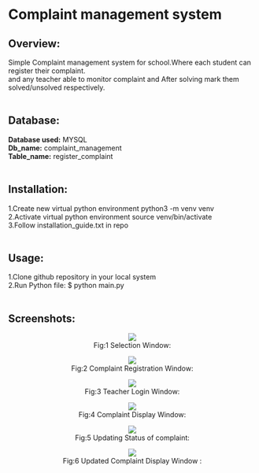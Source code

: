 # Complaint management system 

<h2>Overview:</h2>
Simple Complaint management system for school.Where each student can register their complaint.<br>
and any teacher able to monitor complaint and After solving mark them solved/unsolved respectively.<br><br>

<h2>Database:</h2>

**Database used:** MYSQL<br>
**Db_name:** complaint_management<br>
**Table_name:** register_complaint<br><br>


<h2>Installation:</h2>
1.Create new virtual python environment python3 -m venv venv<br>
2.Activate virtual python environment source venv/bin/activate<br>
3.Follow installation_guide.txt in repo<br><br>

<h2>Usage:</h2>
1.Clone github repository in your local system<br>
2.Run Python file: $ python main.py<br><br>

<h2>Screenshots: </h2>
<p align="center">
 <img src="Images/first_window.png"></img><br>
 Fig:1 Selection Window:<br>
</p>
<p align="center">
 <img src="Images/1.png"></img><br>
 Fig:2 Complaint Registration Window:<br>
</p>
<p align="center">
 <img src="Images/3.png"></img><br>
 Fig:3 Teacher Login Window:<br>
</p>
<p align="center">
 <img src="Images/7.png"></img><br>
 Fig:4 Complaint Display Window:<br>
</p>
<p align="center">
 <img src="Images/5.png"></img><br>
 Fig:5 Updating Status of complaint:<br>
</p>
<p align="center">
 <img src="Images/6.png"></img><br>
 Fig:6 Updated Complaint Display Window :<br>
</p>
